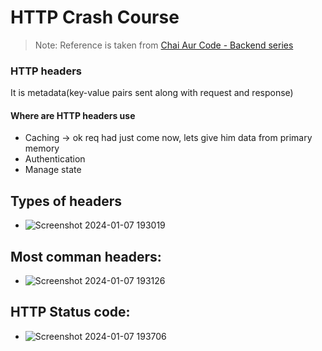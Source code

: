# HTTP Crash Course

> Note: Reference is taken from [Chai Aur Code - Backend series](https://www.youtube.com/watch?v=qgZiUvV41TI&list=PLu71SKxNbfoBGh_8p_NS-ZAh6v7HhYqHW&index=13&ab_channel=ChaiaurCode)

### HTTP headers

It is metadata(key-value pairs sent along with request and response)

#### Where are HTTP headers use

- Caching -> ok req had just come now, lets give him data from primary memory
- Authentication
- Manage state

## Types of headers
- 
  ![Screenshot 2024-01-07 193019](https://github.com/mohdfaizan5/production_ready_backends/assets/79694828/c0ece934-01f8-4608-9a4c-eca65543f2f1)

## Most comman headers:

- ![Screenshot 2024-01-07 193126](https://github.com/mohdfaizan5/production_ready_backends/assets/79694828/c368da64-cf59-42c2-b320-819be1dc8777)


## HTTP Status code:
- ![Screenshot 2024-01-07 193706](https://github.com/mohdfaizan5/production_ready_backends/assets/79694828/7bb94833-b804-44bc-81cc-d8a239db241d)




